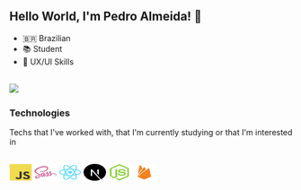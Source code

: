## Hello World, I'm Pedro Almeida! 👋

- 🇧🇷 Brazilian
- 📚 Student
- 🎨 UX/UI Skills

<br>

<img height="180em" src="https://github-readme-stats.vercel.app/api/top-langs/?username=pedroalmeid&layout=compact&langs_count=7&theme=slateorange"/>

<br>

### Technologies

<p>Techs that I've worked with, that I'm currently studying or that I'm interested in</p>
<div style="display: inline_block"><br>
    <img align="center" alt="JavaScript" height="30" width="40" src="https://github.com/devicons/devicon/blob/master/icons/javascript/javascript-original.svg">
    <img align="center" alt="Sass" height="30" width="40" src="https://github.com/devicons/devicon/blob/master/icons/sass/sass-original.svg">
    <img align="center" alt="ReactJs" height="30" width="40" src="https://github.com/devicons/devicon/blob/master/icons/react/react-original.svg">
    <img align="center" alt="NextJs" height="30" width="40" src="https://github.com/devicons/devicon/blob/master/icons/nextjs/nextjs-original.svg">
    <img align="center" alt="NodeJS" height="30" width="40" src="https://github.com/devicons/devicon/blob/master/icons/nodejs/nodejs-original.svg">
    <img align="center" alt="Firebase" height="30" width="40" src="https://github.com/devicons/devicon/blob/master/icons/firebase/firebase-plain.svg">
</div>
